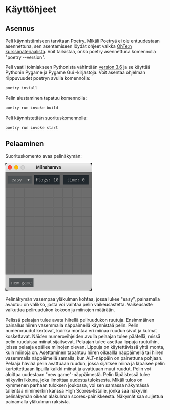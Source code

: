 
# Käyttöhjeet
## Asennus
Peli käynnistämiseen tarvitaan Poetry. Mikäli Poetryä ei ole entuudestaan asennettuna, sen asentamiseen löydät ohjeet vaikka [OhTe:n kurssimateriaalista](https://ohjelmistotekniikka-hy.github.io/python/poetry). Voit tarkistaa, onko poetry asennettuna komennolla "poetry --version".

Peli vaatii toimiakseen Pythonista vähintään [version 3.6](https://www.python.org/downloads/) ja se käyttää Pythonin Pygame ja Pygame Gui -kirjastoja. Voit asentaa ohjelman riippuvuudet poetryn avulla komennolla:
```bash
poetry install
```
Pelin alustaminen tapatuu komennolla:
```bash
poetry run invoke build
```
Peli käynnistetään suorituskomennolla:
```bash
poetry run invoke start
```

## Pelaaminen

Suorituskomento avaa pelinäkymän:

![pelinakyma](./kuvat/miinaharava-nakyma-viikko6-easy.png)

Pelinäkymän vasempaa yläkulman kohtaa, jossa lukee "easy", painamalla avautuu on valikko, josta voi vaihtaa pelin vaikeusastetta. Vaikeusaste vaikuttaa peliruudukon kokoon ja miinojen määrään.

Pelissä pelaajan tulee avata hiirellä peliruudukon ruutuja. Ensimmäinen painallus hiiren vasemmalla näppäimellä käynnistää pelin. Pelin numeroruudut kertovat, kuinka montaa eri miinaa ruudun sivut ja kulmat koskettavat. Näiden numerovihjeiden avulla pelaajan tulee päätellä, missä pelin ruuduissa miinat sijaitsevat. Pelaajan tulee asettaa lippuja ruutuihin, joissa pelaaja epäilee miinojen olevan. Lippuja on käytettävissä yhtä monta, kuin miinoja on. Asettaminen tapahtuu hiiren oikeallla näppäimellä tai hiiren vasemmalla näppäimellä samalla, kun ALT-näppäin on painettuna pohjaan. Pelaaja häviää pelin avattuaan ruudun, jossa sijaitsee miina ja läpäisee pelin kartoitettuaan lipuilla kaikki miinat ja avattuaan muut ruudut. Pelin voi aloittaa uudestaan "new game"-näppäimestä. Pelin läpäistessä tulee näkyviin ikkuna, joka ilmoittaa uudesta tuloksesta. Mikäli tulos on kymmenen parhaan tuloksen joukossa, voi sen samassa näkymässä tallentaa nimimerkin kanssa High Scores-listalle, jonka saa näkyviin pelinäkymän oikean alakulman scores-painikkeesta. Näkymät saa suljettua painamalla yläkulman raksista.
